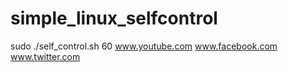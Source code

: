 # simple_linux_selfcontrol

sudo ./self_control.sh 60 www.youtube.com www.facebook.com www.twitter.com

